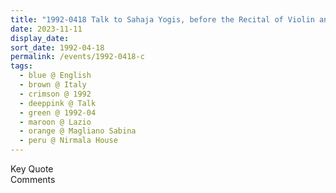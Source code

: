 ```yaml
---
title: "1992-0418 Talk to Sahaja Yogis, before the Recital of Violin and Tabla, the day before Easter Pūjā, Nirmala House, Vocabolo Alboreto 10, Magliano Sabina (70 kms N of Rome), Lazio, Italy"
date: 2023-11-11
display_date: 
sort_date: 1992-04-18
permalink: /events/1992-0418-c
tags:
  - blue @ English
  - brown @ Italy
  - crimson @ 1992
  - deeppink @ Talk
  - green @ 1992-04
  - maroon @ Lazio
  - orange @ Magliano Sabina
  - peru @ Nirmala House
---
```


<wave-list>
  <list-title color="green" width="75">Key Quote</list-title>
  <list-item color="BlanchedAlmond"  width="200"></list-item>
  <list-item color="Lavender"></list-item>
  <list-item color="BlanchedAlmond"></list-item>
</wave-list>

<br>

<wave-list>
  <list-title color="green" width="75">Comments</list-title>
  <list-item color="BlanchedAlmond"  width="200"></list-item>
  <list-item color="Lavender"></list-item>
  <list-item color="BlanchedAlmond"></list-item>
</wave-list>